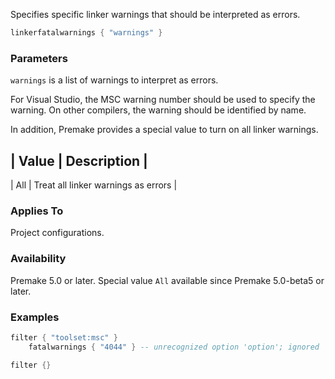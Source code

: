 Specifies specific linker warnings that should be interpreted as errors.

```lua
linkerfatalwarnings { "warnings" }
```

### Parameters ###

`warnings` is a list of warnings to interpret as errors.

For Visual Studio, the MSC warning number should be used to specify the warning. On other compilers, the warning should be identified by name.

In addition, Premake provides a special value to turn on all linker warnings.

| Value   | Description                   |
-------------------------------------------
| All | Treat all linker warnings as errors   |

### Applies To ###

Project configurations.

### Availability ###

Premake 5.0 or later. Special value `All` available since Premake 5.0-beta5 or later.

### Examples ###

```lua
filter { "toolset:msc" }
	fatalwarnings { "4044" } -- unrecognized option 'option'; ignored

filter {}
```
